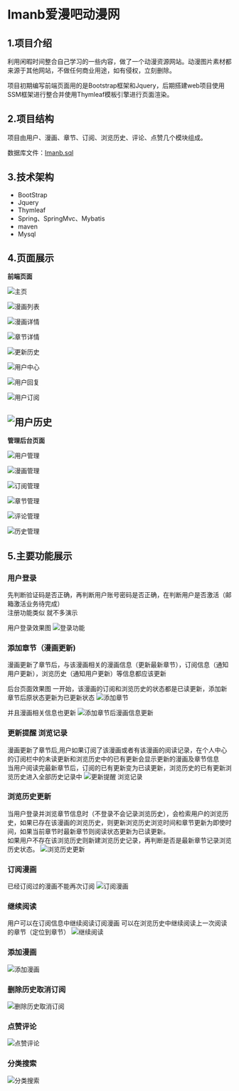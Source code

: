 Imanb爱漫吧动漫网
====
1.项目介绍
---
利用闲暇时间整合自己学习的一些内容，做了一个动漫资源网站。动漫图片素材都来源于其他网站，不做任何商业用途，如有侵权，立刻删除。

项目初期编写前端页面用的是Bootstrap框架和Jquery，后期搭建web项目使用SSM框架进行整合并使用Thymleaf模板引擎进行页面渲染。

2.项目结构
---
项目由用户、漫画、章节、订阅、浏览历史、评论、点赞几个模块组成。

数据库文件：[Imanb.sql](imanb.sql)

3.技术架构
---
* BootStrap
* Jquery
* Thymleaf
* Spring、SpringMvc、Mybatis
* maven
* Mysql

4.页面展示
---
**前端页面**

![主页](show/index.png "主页")

![漫画列表](show/list.png "漫画列表")

![漫画详情](show/detail.png "漫画详情")

![章节详情](show/detailInfo.png "章节详情")

![更新历史](show/update.png "更新历史")

![用户中心](show/userInfo.png "用户中心")

![用户回复](show/userRevert.png "用户回复")

![用户订阅](show/userOrder.png "用户订阅")

![用户历史](show/userHistory.png "用户历史")
-------------------
**管理后台页面**

![用户管理](show/userAdmin.png "用户管理")

![漫画管理](show/comicAdmin.png "漫画管理")

![订阅管理](show/orderAdmin.png "订阅管理")

![章节管理](show/detailAdmin.png "章节管理")

![评论管理](show/commentAdmin.png "评论管理")

![历史管理](show/historyAdmin.png "历史管理")

5.主要功能展示
---
### 用户登录

先判断验证码是否正确，再判断用户账号密码是否正确，在判断用户是否激活（邮箱激活业务待完成）<br>
注册功能类似 就不多演示

用户登录效果图
![登录功能](show/login.gif "登录功能")

### 添加章节（漫画更新)

漫画更新了章节后，与该漫画相关的漫画信息（更新最新章节），订阅信息（通知用户更新），浏览历史（通知用户更新）等信息都应该更新

后台页面效果图
一开始，该漫画的订阅和浏览历史的状态都是已读更新，添加新章节后原状态更新为已更新状态
![添加章节](show/updateDetail.gif "添加章节")

并且漫画相关信息也更新
![添加章节后漫画信息更新](show/updateDetail.png "添加章节后漫画信息更新")

### 更新提醒 浏览记录

漫画更新了章节后,用户如果订阅了该漫画或者有该漫画的阅读记录，在个人中心的订阅栏中的未读更新和浏览历史中的已有更新会显示更新的漫画及章节信息<br>
当用户阅读完最新章节后，订阅的已有更新变为已读更新，浏览历史的已有更新浏览历史进入全部历史记录中
![更新提醒 浏览记录](show/readIt.gif "更新提醒 浏览记录")

### 浏览历史更新

当用户登录并浏览章节信息时（不登录不会记录浏览历史），会检索用户的浏览历史，如果已存在该漫画的浏览历史，则更新浏览历史浏览时间和章节更新为即使时间，如果当前章节时最新章节则阅读状态更新为已读更新。<br>
如果用户不存在该浏览历史则新建浏览历史记录，再判断是否是最新章节记录浏览历史状态。
![浏览历史更新](show/history.gif "浏览历史更新")

### 订阅漫画

已经订阅过的漫画不能再次订阅
![订阅漫画](show/addComic.gif "订阅漫画")

### 继续阅读

用户可以在订阅信息中继续阅读订阅漫画 可以在浏览历史中继续阅读上一次阅读的章节（定位到章节）
![继续阅读](show/readUpdate.gif "继续阅读")

### 添加漫画
![添加漫画](show/addComic.gif "添加漫画")

### 删除历史取消订阅
![删除历史取消订阅](show/delHistory.gif "删除历史取消订阅")

### 点赞评论
![点赞评论](show/like.gif "点赞评论")

### 分类搜索
![分类搜索](show/byType.gif "分类搜索")




